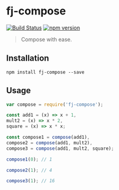 # fj-compose

[![Build Status](https://travis-ci.org/fp-js/fj-compose.svg)](https://travis-ci.org/fp-js/fj-compose) [![npm version](https://badge.fury.io/js/fj-compose.svg)](http://badge.fury.io/js/fj-compose)
> Compose with ease.

## Installation

`npm install fj-compose --save`

## Usage

```js
var compose = require('fj-compose');

const add1 = (x) => x + 1,
mult2 = (x) => x * 2,
square = (x) => x * x;

const compose1 = compose(add1),
compose2 = compose(add1, mult2),
compose3 = compose(add1, mult2, square);

compose1(0); // 1

compose2(1); // 4

compose3(1); // 16

```
